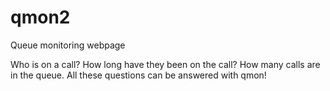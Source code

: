# qmon2
Queue monitoring webpage

Who is on a call? How long have they been on the call? How many calls are in the queue. All these questions can be answered with qmon!
